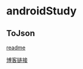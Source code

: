 # androidStudy

## ToJson

[readme](https://github.com/libo1223/androidStudy/blob/master/app/src/main/java/com/example/androidstudy/ToJson/Readme.md)

[博客链接](https://www.cnblogs.com/afei123/p/14298321.html)